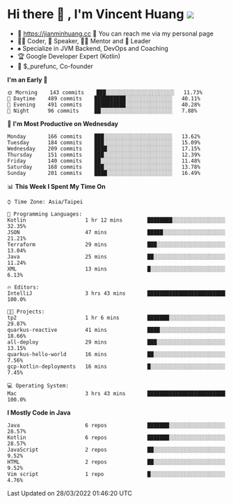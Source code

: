 # Hi there 👋 , I'm Vincent Huang ![](https://komarev.com/ghpvc/?username=Jian-Min-Huang)
- 💎 https://jianminhuang.cc 🙋 You can reach me via my personal page
- 👨‍💻 Coder, 🎤 Speaker, 👨‍🏫 Mentor and 🚀 Leader
- ♠️ Specialize in JVM Backend, DevOps and Coaching
- 🏆 Google Developer Expert (Kotlin)
- 💼 $_purefunc, Co-founder

<!--START_SECTION:waka-->
**I'm an Early 🐤** 

```text
🌞 Morning    143 commits    ███░░░░░░░░░░░░░░░░░░░░░░   11.73% 
🌆 Daytime    489 commits    ██████████░░░░░░░░░░░░░░░   40.11% 
🌃 Evening    491 commits    ██████████░░░░░░░░░░░░░░░   40.28% 
🌙 Night      96 commits     ██░░░░░░░░░░░░░░░░░░░░░░░   7.88%

```
📅 **I'm Most Productive on Wednesday** 

```text
Monday       166 commits    ███░░░░░░░░░░░░░░░░░░░░░░   13.62% 
Tuesday      184 commits    ███░░░░░░░░░░░░░░░░░░░░░░   15.09% 
Wednesday    209 commits    ████░░░░░░░░░░░░░░░░░░░░░   17.15% 
Thursday     151 commits    ███░░░░░░░░░░░░░░░░░░░░░░   12.39% 
Friday       140 commits    ██░░░░░░░░░░░░░░░░░░░░░░░   11.48% 
Saturday     168 commits    ███░░░░░░░░░░░░░░░░░░░░░░   13.78% 
Sunday       201 commits    ████░░░░░░░░░░░░░░░░░░░░░   16.49%

```


📊 **This Week I Spent My Time On** 

```text
⌚︎ Time Zone: Asia/Taipei

💬 Programming Languages: 
Kotlin                   1 hr 12 mins        ████████░░░░░░░░░░░░░░░░░   32.35% 
JSON                     47 mins             █████░░░░░░░░░░░░░░░░░░░░   21.21% 
Terraform                29 mins             ███░░░░░░░░░░░░░░░░░░░░░░   13.04% 
Java                     25 mins             ██░░░░░░░░░░░░░░░░░░░░░░░   11.24% 
XML                      13 mins             █░░░░░░░░░░░░░░░░░░░░░░░░   6.13%

🔥 Editors: 
IntelliJ                 3 hrs 43 mins       █████████████████████████   100.0%

🐱‍💻 Projects: 
tp2                      1 hr 6 mins         ███████░░░░░░░░░░░░░░░░░░   29.87% 
quarkus-reactive         41 mins             ████░░░░░░░░░░░░░░░░░░░░░   18.66% 
all-deploy               29 mins             ███░░░░░░░░░░░░░░░░░░░░░░   13.15% 
quarkus-hello-world      16 mins             ██░░░░░░░░░░░░░░░░░░░░░░░   7.56% 
gcp-kotlin-deployments   16 mins             █░░░░░░░░░░░░░░░░░░░░░░░░   7.45%

💻 Operating System: 
Mac                      3 hrs 43 mins       █████████████████████████   100.0%

```

**I Mostly Code in Java** 

```text
Java                     6 repos             ███████░░░░░░░░░░░░░░░░░░   28.57% 
Kotlin                   6 repos             ███████░░░░░░░░░░░░░░░░░░   28.57% 
JavaScript               2 repos             ██░░░░░░░░░░░░░░░░░░░░░░░   9.52% 
HTML                     2 repos             ██░░░░░░░░░░░░░░░░░░░░░░░   9.52% 
Vim script               1 repo              █░░░░░░░░░░░░░░░░░░░░░░░░   4.76%

```



 Last Updated on 28/03/2022 01:46:20 UTC
<!--END_SECTION:waka-->
